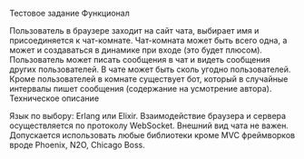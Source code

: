 Тестовое задание
Функционал

Пользователь в браузере заходит на сайт чата, выбирает имя и присоединяется к чат-комнате. Чат-комната может быть всего одна, а может и создаваться в динамике при входе (это будет плюсом). Пользователь может писать сообщения в чат и видеть сообщения других пользователей. В чате может быть сколь угодно пользователей. Кроме пользователей в комнате существует бот, который в случайные интервалы пишет сообщения (содержание на усмотрение автора).
Техническое описание

Язык по выбору: Erlang или Elixir. Взаимодействие браузера и сервера осуществляется по протоколу WebSocket. Внешний вид чата не важен. Допускается использовать любые библиотеки кроме MVC фреймворков вроде Phoenix, N2O, Chicago Boss.
